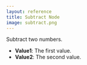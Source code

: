 ```yaml
---
layout: reference
title: Subtract Node
image: subtract.png
---
```

Subtract two numbers.

* **Value1**: The first value.
* **Value2**: The second value.
